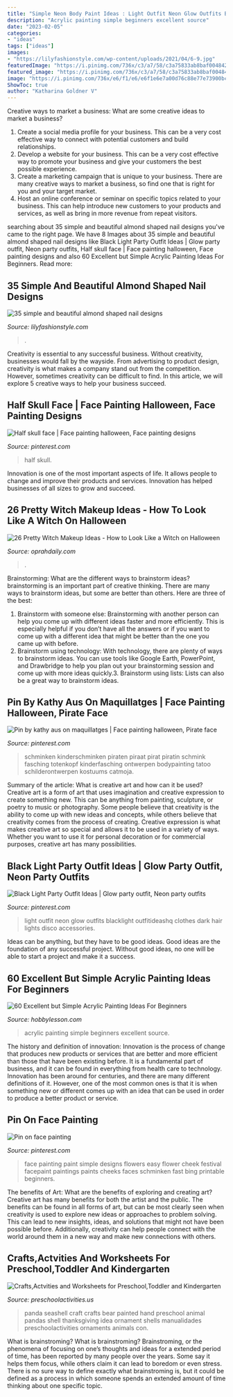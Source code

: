 ```yaml
---
title: "Simple Neon Body Paint Ideas : Light Outfit Neon Glow Outfits Blacklight Outfitideashq Clothes Dark Hair Lights Disco Accessories"
description: "Acrylic painting simple beginners excellent source"
date: "2023-02-05"
categories:
- "ideas"
tags: ["ideas"]
images:
- "https://lilyfashionstyle.com/wp-content/uploads/2021/04/6-9.jpg"
featuredImage: "https://i.pinimg.com/736x/c3/a7/58/c3a75833ab8baf004842e09da47eed4d.jpg"
featured_image: "https://i.pinimg.com/736x/c3/a7/58/c3a75833ab8baf004842e09da47eed4d.jpg"
image: "https://i.pinimg.com/736x/e6/f1/e6/e6f1e6e7a00d76c88e77e73900bc4aa5--simple-face-painting-fast-face-painting-designs.jpg"
ShowToc: true
author: "Katharina Goldner V"
---
```



Creative ways to market a business: What are some creative ideas to market a business?
1. Create a social media profile for your business. This can be a very cost effective way to connect with potential customers and build relationships.
2. Develop a website for your business. This can be a very cost effective way to promote your business and give your customers the best possible experience.
3. Create a marketing campaign that is unique to your business. There are many creative ways to market a business, so find one that is right for you and your target market.
4. Host an online conference or seminar on specific topics related to your business. This can help introduce new customers to your products and services, as well as bring in more revenue from repeat visitors.

	

		
searching about 35 simple and beautiful almond shaped nail designs you've came to the right page. We have 8 Images about 35 simple and beautiful almond shaped nail designs like Black Light Party Outfit Ideas | Glow party outfit, Neon party outfits, Half skull face | Face painting halloween, Face painting designs and also 60 Excellent but Simple Acrylic Painting Ideas For Beginners. Read more:
		
    
## 35 Simple And Beautiful Almond Shaped Nail Designs

<img loading=lazy src="https://lilyfashionstyle.com/wp-content/uploads/2021/04/6-9.jpg" onerror="this.onerror=null;this.src='https://tse1.mm.bing.net/th?id=OIP.GKiueGqtuSRgI21hls7ULQHaLH&amp;pid=15.1';" alt="35 simple and beautiful almond shaped nail designs">

_Source: lilyfashionstyle.com_

>. 

	

Creativity is essential to any successful business. Without creativity, businesses would fall by the wayside. From advertising to product design, creativity is what makes a company stand out from the competition. However, sometimes creativity can be difficult to find. In this article, we will explore 5 creative ways to help your business succeed.

    
## Half Skull Face | Face Painting Halloween, Face Painting Designs

<img loading=lazy src="https://i.pinimg.com/736x/21/b9/8c/21b98c4dd2bcb358a4a5bf8297a18894--half-skull-skull-face.jpg" onerror="this.onerror=null;this.src='https://tse3.mm.bing.net/th?id=OIP.FMfAov9tkKzFnw3OYuPChAHaJ4&amp;pid=15.1';" alt="Half skull face | Face painting halloween, Face painting designs">

_Source: pinterest.com_

>half skull. 

	

Innovation is one of the most important aspects of life. It allows people to change and improve their products and services. Innovation has helped businesses of all sizes to grow and succeed.

    
## 26 Pretty Witch Makeup Ideas - How To Look Like A Witch On Halloween

<img loading=lazy src="https://hips.hearstapps.com/hmg-prod.s3.amazonaws.com/images/screen-shot-2020-08-06-at-10-57-14-am-1596726027.png?crop=0.6689151208544126xw:1xh;center,top&amp;resize=480:*" onerror="this.onerror=null;this.src='https://tse4.mm.bing.net/th?id=OIP.PTedzAlFVWI_LsAHMFT5qgHaLH&amp;pid=15.1';" alt="26 Pretty Witch Makeup Ideas - How to Look Like a Witch on Halloween">

_Source: oprahdaily.com_

>. 

	

Brainstorming: What are the different ways to brainstorm ideas?
brainstorming is an important part of creative thinking. There are many ways to brainstorm ideas, but some are better than others. Here are three of the best:
1. Brainstorm with someone else: Brainstorming with another person can help you come up with different ideas faster and more efficiently. This is especially helpful if you don’t have all the answers or if you want to come up with a different idea that might be better than the one you came up with before.
2. Brainstorm using technology: With technology, there are plenty of ways to brainstorm ideas. You can use tools like Google Earth, PowerPoint, and Drawbridge to help you plan out your brainstorming session and come up with more ideas quickly.3. Brainstorm using lists: Lists can also be a great way to brainstorm ideas.

    
## Pin By Kathy Aus On Maquillatges | Face Painting Halloween, Pirate Face

<img loading=lazy src="https://i.pinimg.com/736x/c3/a7/58/c3a75833ab8baf004842e09da47eed4d.jpg" onerror="this.onerror=null;this.src='https://tse3.mm.bing.net/th?id=OIP.cwyqpE-95V32M8a2I-V-GAHaLI&amp;pid=15.1';" alt="Pin by kathy aus on maquillatges | Face painting halloween, Pirate face">

_Source: pinterest.com_

>schminken kinderschminken piraten piraat pirat piratin schmink fasching totenkopf kinderfasching ontwerpen bodypainting tatoo schilderontwerpen kostuums catmoja. 

	

Summary of the article: What is creative art and how can it be used?
Creative art is a form of art that uses imagination and creative expression to create something new. This can be anything from painting, sculpture, or poetry to music or photography. Some people believe that creativity is the ability to come up with new ideas and concepts, while others believe that creativity comes from the process of creating. Creative expression is what makes creative art so special and allows it to be used in a variety of ways. Whether you want to use it for personal decoration or for commercial purposes, creative art has many possibilities.

    
## Black Light Party Outfit Ideas | Glow Party Outfit, Neon Party Outfits

<img loading=lazy src="https://i.pinimg.com/originals/e8/70/a0/e870a082da8f276c9ea581ad74cd71dd.jpg" onerror="this.onerror=null;this.src='https://tse2.mm.bing.net/th?id=OIP.OaK7SUPm7oqK6g8wF5i6MAHaLJ&amp;pid=15.1';" alt="Black Light Party Outfit Ideas | Glow party outfit, Neon party outfits">

_Source: pinterest.com_

>light outfit neon glow outfits blacklight outfitideashq clothes dark hair lights disco accessories. 

	

Ideas can be anything, but they have to be good ideas. Good ideas are the foundation of any successful project. Without good ideas, no one will be able to start a project and make it a success.

    
## 60 Excellent But Simple Acrylic Painting Ideas For Beginners

<img loading=lazy src="http://hobbylesson.com/wp-content/uploads/2015/04/Simple-Acrylic-Painting-Ideas00017.jpg" onerror="this.onerror=null;this.src='https://tse1.mm.bing.net/th?id=OIP.rq7zClxltLGl1IxmzChX0AHaLb&amp;pid=15.1';" alt="60 Excellent but Simple Acrylic Painting Ideas For Beginners">

_Source: hobbylesson.com_

>acrylic painting simple beginners excellent source. 

	

The history and definition of innovation:
Innovation is the process of change that produces new products or services that are better and more efficient than those that have been existing before. It is a fundamental part of business, and it can be found in everything from health care to technology. Innovation has been around for centuries, and there are many different definitions of it. However, one of the most common ones is that it is when something new or different comes up with an idea that can be used in order to produce a better product or service.

    
## Pin On Face Painting

<img loading=lazy src="https://i.pinimg.com/736x/e6/f1/e6/e6f1e6e7a00d76c88e77e73900bc4aa5--simple-face-painting-fast-face-painting-designs.jpg" onerror="this.onerror=null;this.src='https://tse4.mm.bing.net/th?id=OIP.VAA7BN1ngWF0QUZqE9P7GQHaJ3&amp;pid=15.1';" alt="Pin on face painting">

_Source: pinterest.com_

>face painting paint simple designs flowers easy flower cheek festival facepaint paintings paints cheeks faces schminken fast bing printable beginners. 

	

The benefits of Art: What are the benefits of exploring and creating art?
Creative art has many benefits for both the artist and the public. The benefits can be found in all forms of art, but can be most clearly seen when creativity is used to explore new ideas or approaches to problem solving. This can lead to new insights, ideas, and solutions that might not have been possible before. Additionally, creativity can help people connect with the world around them in a new way and make new connections with others.

    
## Crafts,Actvities And Worksheets For Preschool,Toddler And Kindergarten

<img loading=lazy src="http://www.preschoolactivities.us/wp-content/uploads/2015/04/seashell-panda-craft.jpg" onerror="this.onerror=null;this.src='https://tse1.mm.bing.net/th?id=OIP.AKwz3yN-c-cmJJ65typuBwHaJ4&amp;pid=15.1';" alt="Crafts,Actvities and Worksheets for Preschool,Toddler and Kindergarten">

_Source: preschoolactivities.us_

>panda seashell craft crafts bear painted hand preschool animal pandas shell thanksgiving idea ornament shells manualidades preschoolactivities ornaments animals con. 

	

What is brainstroming?
What is brainstroming? Brainstroming, or the phenomena of focusing on one’s thoughts and ideas for a extended period of time, has been reported by many people over the years. Some say it helps them focus, while others claim it can lead to boredom or even stress. There is no sure way to define exactly what brainstroming is, but it could be defined as a process in which someone spends an extended amount of time thinking about one specific topic.

